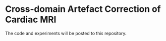 # Cross-domain Artefact Correction of Cardiac MRI

The code and experiments will be posted to this repository.
